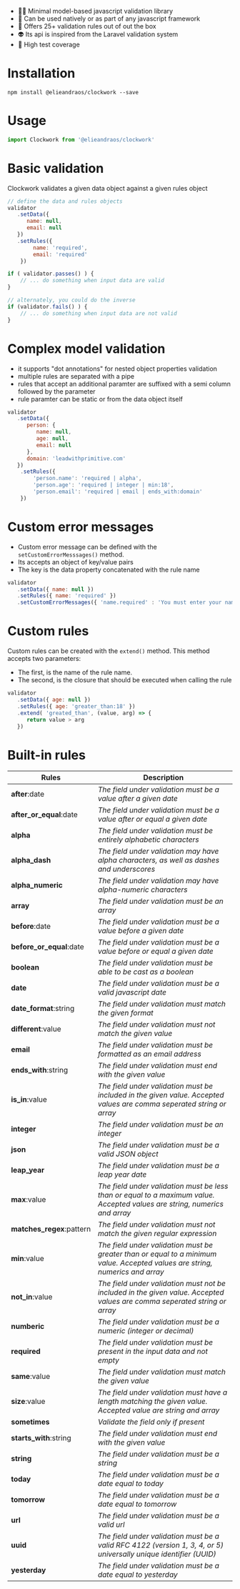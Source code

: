 - :technologist: Minimal model-based javascript validation library
- :bricks: Can be used natively or as part of any javascript framework
- :green_heart: Offers 25+ validation rules out of out the box
- :alien: Its api is inspired from the Laravel validation system
- :test_tube: High test coverage

# Installation
```shell
npm install @elieandraos/clockwork --save
```

# Usage
```javascript
import Clockwork from '@elieandraos/clockwork'
```

# Basic validation
Clockwork validates a given data object against a given rules object
```javascript
// define the data and rules objects
validator
   .setData({
      name: null,
      email: null
   })
   .setRules({
        name: 'required',
        email: 'required'
    })

if ( validator.passes() ) {
    // ... do something when input data are valid
}

// alternately, you could do the inverse
if (validator.fails() ) {
    // ... do something when input data are not valid
}
```

# Complex model validation
- it supports "dot annotations" for nested object properties validation
- multiple rules are separated with a pipe
- rules that accept an additional paramter are suffixed with a semi column followed by the parameter
- rule paramter can be static or from the data object itself

```javascript
validator
   .setData({
      person: {
         name: null,
         age: null,
         email: null
      },
      domain: 'leadwithprimitive.com'
   })
    .setRules({
        'person.name': 'required | alpha',
        'person.age': 'required | integer | min:18',
        'person.email': 'required | email | ends_with:domain'
    })
```

# Custom error messages
- Custom error message can be defined with the `setCustomErrorMesssages()` method.
- Its accepts an object of key/value pairs
- The key is the data property concatenated with the rule name

```javascript
validator
   .setData({ name: null })
   .setRules({ name: 'required' })
   .setCustomErrorMessages({ 'name.required' : 'You must enter your name' })
```

# Custom rules
Custom rules can be created with the `extend()` method. This method accepts two parameters: 
- The first, is the name of the rule name. 
- The second, is the closure that should be executed when calling the rule

```javascript
validator
   .setData({ age: null })
   .setRules({ age: 'greater_than:18' })
   .extend( 'greated_than', (value, arg) => {
      return value > arg
   })
```

# Built-in rules

| Rules                     | Description                                                                                                                   |
|---------------------------|-------------------------------------------------------------------------------------------------------------------------------|
| **after**:date            | _The field under validation must be a value after a given date_                                                               |
| **after_or_equal**:date   | _The field under validation must be a value after or equal a given date_                                                      |
| **alpha**                 | _The field under validation must be entirely alphabetic characters_                                                           |
| **alpha_dash**            | _The field under validation may have alpha characters, as well as dashes and underscores_                                     |
| **alpha_numeric**         | _The field under validation may have alpha-numeric characters_                                                                |
| **array**                 | _The field under validation must be an array_                                                                                 |
| **before**:date           | _The field under validation must be a value before a given date_                                                              |
| **before_or_equal**:date  | _The field under validation must be a value before or equal a given date_                                                     |
| **boolean**               | _The field under validation must be able to be cast as a boolean_                                                             |
| **date**                  | _The field under validation must be a valid javascript date_                                                                  |
| **date_format**:string    | _The field under validation must match the given format_                                                                      |
| **different**:value       | _The field under validation must not match the given value_                                                                   |
| **email**                 | _The field under validation must be formatted as an email address_                                                            |
| **ends_with**:string      | _The field under validation must end with the given value_                                                                    |
| **is_in**:value           | _The field under validation must be included in the given value. Accepted values are comma seperated string or array_         |
| **integer**               | _The field under validation must be an integer_                                                                               |
| **json**                  | _The field under validation must be a valid JSON object_                                                                      |
| **leap_year**             | _The field under validation must be a leap year date_                                                                         |
| **max**:value             | _The field under validation must be less than or equal to a maximum value. Accepted values are string, numerics and array_    |
| **matches_regex**:pattern | _The field under validation must not match the given regular expression_                                                      |
| **min**:value             | _The field under validation must be greater than or equal to a minimum value. Accepted values are string, numerics and array_ |
| **not_in**:value          | _The field under validation must not be included in the given value. Accepted values are comma seperated string or array_     |
| **numberic**              | _The field under validation must be a numeric (integer or decimal)_                                                           |
| **required**              | _The field under validation must be present in the input data and not empty_                                                  |
| **same**:value            | _The field under validation must match the given value_                                                                       |
| **size**:value            | _The field under validation must have a length matching the given value. Accepted value are string and array_                 |
| **sometimes**             | _Validate the field only if present_                                                                                          |
| **starts_with**:string    | _The field under validation must end with the given value_                                                                    |
| **string**                | _The field under validation must be a string_                                                                                 |
| **today**                 | _The field under validation must be a date equal to today_                                                                    |
| **tomorrow**              | _The field under validation must be a date equal to tomorrow_                                                                 |
| **url**                   | _The field under validation must be a valid url_                                                                              |
| **uuid**                  | _The field under validation must be a valid RFC 4122 (version 1, 3, 4, or 5) universally unique identifier (UUID)_            |
| **yesterday**             | _The field under validation must be a date equal to yesterday_                                                                |